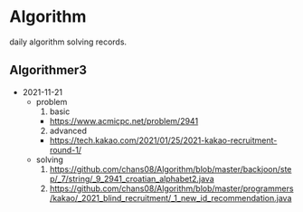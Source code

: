 # Algorithm
daily algorithm solving records.

## Algorithmer3
- 2021-11-21
  - problem
    1. basic
      - https://www.acmicpc.net/problem/2941
    2. advanced
      - https://tech.kakao.com/2021/01/25/2021-kakao-recruitment-round-1/
  - solving
    1. https://github.com/chans08/Algorithm/blob/master/backjoon/step/_7/string/_9_2941_croatian_alphabet2.java
    2. https://github.com/chans08/Algorithm/blob/master/programmers/kakao/_2021_blind_recruitment/_1_new_id_recommendation.java
